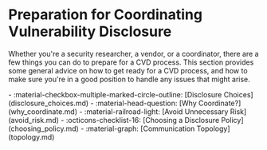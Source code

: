 # Preparation for Coordinating Vulnerability Disclosure

Whether you're a security researcher, a vendor, or a coordinator, 
there are a few things you can do to prepare for a CVD process.
This section provides some general advice on how to get ready for a CVD process, 
and how to make sure you're in a good position to handle any issues that might arise.

<div class="grid cards" markdown>
- :material-checkbox-multiple-marked-circle-outline: [Disclosure Choices](disclosure_choices.md)
- :material-head-question: [Why Coordinate?](why_coordinate.md)
- :material-railroad-light: [Avoid Unnecessary Risk](avoid_risk.md)
- :octicons-checklist-16: [Choosing a Disclosure Policy](choosing_policy.md)
- :material-graph: [Communication Topology](topology.md)
</div>
